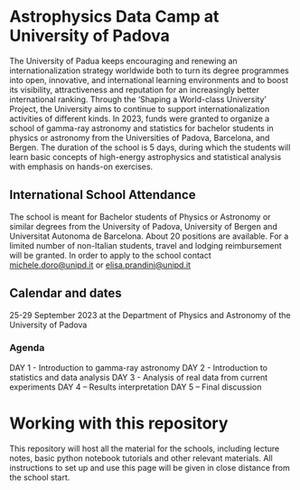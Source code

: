 # Astrophysics Data Camp at University of Padova
The University of Padua keeps encouraging and renewing an internationalization strategy worldwide both to turn its degree programmes into open, innovative, and international learning environments and to boost its visibility, attractiveness and reputation for an increasingly better international ranking. Through the ‘Shaping a World-class University’ Project, the University aims to continue to support internationalization activities of different kinds.
In 2023, funds were granted to organize a school of gamma-ray astronomy and statistics for bachelor students in physics or astronomy from the Universities of Padova, Barcelona, and Bergen.
The duration of the school is 5 days, during which the students will learn basic concepts of high-energy astrophysics and statistical analysis with emphasis on hands-on exercises.

## International School Attendance
The school is meant for Bachelor students of Physics or Astronomy or similar degrees from the University of Padova, University of Bergen and Universitat Autonoma de Barcelona. About 20 positions are available. For a limited number of non-Italian students, travel and lodging reimbursement will be granted. In order to apply to the school contact michele.doro@unipd.it or elisa.prandini@unipd.it

## Calendar and dates
25-29 September 2023 at the Department of Physics and Astronomy of the University of Padova

### Agenda
DAY 1 - Introduction to gamma-ray astronomy
DAY 2 - Introduction to statistics and data analysis
DAY 3 - Analysis of real data from current experiments
DAY 4 – Results interpretation
DAY 5 – Final discussion

# Working with this repository
This repository will host all the material for the schools, including lecture notes, basic python notebook tutorials and other relevant materials. All instructions to set up and use this page will be given in close distance from the school start. 
